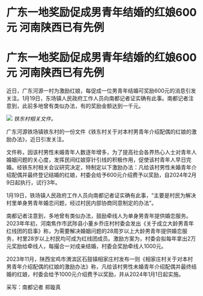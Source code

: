 # 广东一地奖励促成男青年结婚的红娘600元 河南陕西已有先例

# 广东一地奖励促成男青年结婚的红娘600元 河南陕西已有先例

近日，广东河源一村为激励红娘，每促成一位男青年结婚可奖励600元的消息引发关注。1月19日，东场镇人民政府工作人员向南都记者证实确有此事。南都记者注意到，此前多地曾有类似办法，有的奖励金额达到一千元。

![](https://inews.gtimg.com/om_bt/OeVgsho1gIvNWA6-zrbthAQ3l5dcOKYumG9Q8ls41hFREAA/1000)
_铁东村相关文件。_

广东河源铁场镇铁东村的一份文件《铁东村关于对本村男青年介绍配偶的红娘的激励办法》，近日引发关注。

文件称，因该村男性未婚青年人数逐年增多，为了提高社会各界热心人士对青年人婚姻问题的关心度，发挥民间红娘穿针引线的积极作用，促使该村青年人早日完婚。经铁东村相关会议研究决定，特制定以下激励办法：凡给该村男性未婚青年介绍配偶并最终登记结婚的红娘，村委会给予600元介绍费予以奖励，自2024年2月9日起执行，试行3年。

1月19日，铁场镇人民政府工作人员向南都记者证实确有此事，“主要是村民为解决村里单身男青年婚恋问题，经过村民内部协商同意制定的办法”。

南都记者注意到，多地曾有类似办法，鼓励牵线人为单身男青年提供婚恋服务。2023年年初，河南焦作市武陟县小董乡乔庄村村委会发出《关于成立大龄男青年红线团的启事》称，为需要解决婚姻问题的28周岁以上大龄男青年提供婚恋服务，村里28岁以上村民均可成为红线团成员。激励方案为，村委会拟每年拿出2万元奖励给牵线人，每撮合一对成亲结婚，村委会奖励牵线人1000元。

2023年11月，陕西宝鸡市渭滨区石鼓镇相家庄村发布一则《相家庄村关于对本村男青年介绍配偶的红娘的激励办法》称，凡给该村男性未婚青年介绍配偶并最终结婚的红娘，村委会给予1000元介绍费予以奖励，并从2024年1月1日起实施。

采写：南都记者 郑璇真

